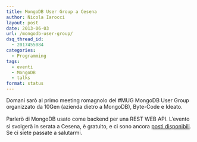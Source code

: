 ```yaml
---
title: MongoDB User Group a Cesena
author: Nicola Iarocci
layout: post
date: 2013-06-03
url: /mongodb-user-group/
dsq_thread_id:
  - 2017455084
categories:
  - Programming
tags:
  - eventi
  - MongoDB
  - talks
format: status
---
```

Domani sarò al primo meeting romagnolo del #MUG MongoDB User Group organizzato da 10Gen (azienda dietro a MongoDB), Byte-Code e Ideato.

<span style="line-height: 1.6;">Parlerò di MongoDB usato come backend per una REST WEB API. </span>L&#8217;evento si svolgerà in serata a Cesena, è gratuito, e ci sono ancora [posti disponibili][1]. Se ci siete passate a salutarmi.

 [1]: http://www.eventbrite.com/event/6297117849
